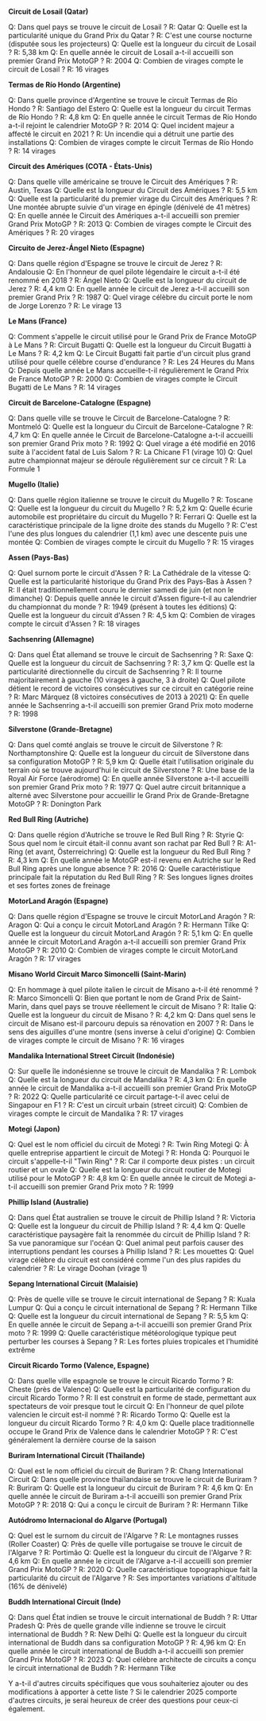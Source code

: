 **Circuit de Losail (Qatar)**

Q: Dans quel pays se trouve le circuit de Losail ?
R: Qatar
Q: Quelle est la particularité unique du Grand Prix du Qatar ?
R: C'est une course nocturne (disputée sous les projecteurs)
Q: Quelle est la longueur du circuit de Losail ?
R: 5,38 km
Q: En quelle année le circuit de Losail a-t-il accueilli son premier Grand Prix MotoGP ?
R: 2004
Q: Combien de virages compte le circuit de Losail ?
R: 16 virages

**Termas de Río Hondo (Argentine)**

Q: Dans quelle province d'Argentine se trouve le circuit Termas de Río Hondo ?
R: Santiago del Estero
Q: Quelle est la longueur du circuit Termas de Río Hondo ?
R: 4,8 km
Q: En quelle année le circuit Termas de Río Hondo a-t-il rejoint le calendrier MotoGP ?
R: 2014
Q: Quel incident majeur a affecté le circuit en 2021 ?
R: Un incendie qui a détruit une partie des installations
Q: Combien de virages compte le circuit Termas de Río Hondo ?
R: 14 virages

**Circuit des Amériques (COTA - États-Unis)**

Q: Dans quelle ville américaine se trouve le Circuit des Amériques ?
R: Austin, Texas
Q: Quelle est la longueur du Circuit des Amériques ?
R: 5,5 km
Q: Quelle est la particularité du premier virage du Circuit des Amériques ?
R: Une montée abrupte suivie d'un virage en épingle (dénivelé de 41 mètres)
Q: En quelle année le Circuit des Amériques a-t-il accueilli son premier Grand Prix MotoGP ?
R: 2013
Q: Combien de virages compte le Circuit des Amériques ?
R: 20 virages

**Circuito de Jerez-Ángel Nieto (Espagne)**

Q: Dans quelle région d'Espagne se trouve le circuit de Jerez ?
R: Andalousie
Q: En l'honneur de quel pilote légendaire le circuit a-t-il été renommé en 2018 ?
R: Ángel Nieto
Q: Quelle est la longueur du circuit de Jerez ?
R: 4,4 km
Q: En quelle année le circuit de Jerez a-t-il accueilli son premier Grand Prix ?
R: 1987
Q: Quel virage célèbre du circuit porte le nom de Jorge Lorenzo ?
R: Le virage 13

**Le Mans (France)**

Q: Comment s'appelle le circuit utilisé pour le Grand Prix de France MotoGP à Le Mans ?
R: Circuit Bugatti
Q: Quelle est la longueur du Circuit Bugatti à Le Mans ?
R: 4,2 km
Q: Le Circuit Bugatti fait partie d'un circuit plus grand utilisé pour quelle célèbre course d'endurance ?
R: Les 24 Heures du Mans
Q: Depuis quelle année Le Mans accueille-t-il régulièrement le Grand Prix de France MotoGP ?
R: 2000
Q: Combien de virages compte le Circuit Bugatti de Le Mans ?
R: 14 virages

**Circuit de Barcelone-Catalogne (Espagne)**

Q: Dans quelle ville se trouve le Circuit de Barcelone-Catalogne ?
R: Montmeló
Q: Quelle est la longueur du Circuit de Barcelone-Catalogne ?
R: 4,7 km
Q: En quelle année le Circuit de Barcelone-Catalogne a-t-il accueilli son premier Grand Prix moto ?
R: 1992
Q: Quel virage a été modifié en 2016 suite à l'accident fatal de Luis Salom ?
R: La Chicane F1 (virage 10)
Q: Quel autre championnat majeur se déroule régulièrement sur ce circuit ?
R: La Formule 1

**Mugello (Italie)**

Q: Dans quelle région italienne se trouve le circuit du Mugello ?
R: Toscane
Q: Quelle est la longueur du circuit du Mugello ?
R: 5,2 km
Q: Quelle écurie automobile est propriétaire du circuit du Mugello ?
R: Ferrari
Q: Quelle est la caractéristique principale de la ligne droite des stands du Mugello ?
R: C'est l'une des plus longues du calendrier (1,1 km) avec une descente puis une montée
Q: Combien de virages compte le circuit du Mugello ?
R: 15 virages

**Assen (Pays-Bas)**

Q: Quel surnom porte le circuit d'Assen ?
R: La Cathédrale de la vitesse
Q: Quelle est la particularité historique du Grand Prix des Pays-Bas à Assen ?
R: Il était traditionnellement couru le dernier samedi de juin (et non le dimanche)
Q: Depuis quelle année le circuit d'Assen figure-t-il au calendrier du championnat du monde ?
R: 1949 (présent à toutes les éditions)
Q: Quelle est la longueur du circuit d'Assen ?
R: 4,5 km
Q: Combien de virages compte le circuit d'Assen ?
R: 18 virages

**Sachsenring (Allemagne)**

Q: Dans quel État allemand se trouve le circuit de Sachsenring ?
R: Saxe
Q: Quelle est la longueur du circuit de Sachsenring ?
R: 3,7 km
Q: Quelle est la particularité directionnelle du circuit de Sachsenring ?
R: Il tourne majoritairement à gauche (10 virages à gauche, 3 à droite)
Q: Quel pilote détient le record de victoires consécutives sur ce circuit en catégorie reine ?
R: Marc Márquez (8 victoires consécutives de 2013 à 2021)
Q: En quelle année le Sachsenring a-t-il accueilli son premier Grand Prix moto moderne ?
R: 1998

**Silverstone (Grande-Bretagne)**

Q: Dans quel comté anglais se trouve le circuit de Silverstone ?
R: Northamptonshire
Q: Quelle est la longueur du circuit de Silverstone dans sa configuration MotoGP ?
R: 5,9 km
Q: Quelle était l'utilisation originale du terrain où se trouve aujourd'hui le circuit de Silverstone ?
R: Une base de la Royal Air Force (aérodrome)
Q: En quelle année Silverstone a-t-il accueilli son premier Grand Prix moto ?
R: 1977
Q: Quel autre circuit britannique a alterné avec Silverstone pour accueillir le Grand Prix de Grande-Bretagne MotoGP ?
R: Donington Park

**Red Bull Ring (Autriche)**

Q: Dans quelle région d'Autriche se trouve le Red Bull Ring ?
R: Styrie
Q: Sous quel nom le circuit était-il connu avant son rachat par Red Bull ?
R: A1-Ring (et avant, Österreichring)
Q: Quelle est la longueur du Red Bull Ring ?
R: 4,3 km
Q: En quelle année le MotoGP est-il revenu en Autriche sur le Red Bull Ring après une longue absence ?
R: 2016
Q: Quelle caractéristique principale fait la réputation du Red Bull Ring ?
R: Ses longues lignes droites et ses fortes zones de freinage

**MotorLand Aragón (Espagne)**

Q: Dans quelle région d'Espagne se trouve le circuit MotorLand Aragón ?
R: Aragon
Q: Qui a conçu le circuit MotorLand Aragón ?
R: Hermann Tilke
Q: Quelle est la longueur du circuit MotorLand Aragón ?
R: 5,1 km
Q: En quelle année le circuit MotorLand Aragón a-t-il accueilli son premier Grand Prix MotoGP ?
R: 2010
Q: Combien de virages compte le circuit MotorLand Aragón ?
R: 17 virages

**Misano World Circuit Marco Simoncelli (Saint-Marin)**

Q: En hommage à quel pilote italien le circuit de Misano a-t-il été renommé ?
R: Marco Simoncelli
Q: Bien que portant le nom de Grand Prix de Saint-Marin, dans quel pays se trouve réellement le circuit de Misano ?
R: Italie
Q: Quelle est la longueur du circuit de Misano ?
R: 4,2 km
Q: Dans quel sens le circuit de Misano est-il parcouru depuis sa rénovation en 2007 ?
R: Dans le sens des aiguilles d'une montre (sens inverse à celui d'origine)
Q: Combien de virages compte le circuit de Misano ?
R: 16 virages

**Mandalika International Street Circuit (Indonésie)**

Q: Sur quelle île indonésienne se trouve le circuit de Mandalika ?
R: Lombok
Q: Quelle est la longueur du circuit de Mandalika ?
R: 4,3 km
Q: En quelle année le circuit de Mandalika a-t-il accueilli son premier Grand Prix MotoGP ?
R: 2022
Q: Quelle particularité ce circuit partage-t-il avec celui de Singapour en F1 ?
R: C'est un circuit urbain (street circuit)
Q: Combien de virages compte le circuit de Mandalika ?
R: 17 virages

**Motegi (Japon)**

Q: Quel est le nom officiel du circuit de Motegi ?
R: Twin Ring Motegi
Q: À quelle entreprise appartient le circuit de Motegi ?
R: Honda
Q: Pourquoi le circuit s'appelle-t-il "Twin Ring" ?
R: Car il comporte deux pistes : un circuit routier et un ovale
Q: Quelle est la longueur du circuit routier de Motegi utilisé pour le MotoGP ?
R: 4,8 km
Q: En quelle année le circuit de Motegi a-t-il accueilli son premier Grand Prix moto ?
R: 1999

**Phillip Island (Australie)**

Q: Dans quel État australien se trouve le circuit de Phillip Island ?
R: Victoria
Q: Quelle est la longueur du circuit de Phillip Island ?
R: 4,4 km
Q: Quelle caractéristique paysagère fait la renommée du circuit de Phillip Island ?
R: Sa vue panoramique sur l'océan
Q: Quel animal peut parfois causer des interruptions pendant les courses à Phillip Island ?
R: Les mouettes
Q: Quel virage célèbre du circuit est considéré comme l'un des plus rapides du calendrier ?
R: Le virage Doohan (virage 1)

**Sepang International Circuit (Malaisie)**

Q: Près de quelle ville se trouve le circuit international de Sepang ?
R: Kuala Lumpur
Q: Qui a conçu le circuit international de Sepang ?
R: Hermann Tilke
Q: Quelle est la longueur du circuit international de Sepang ?
R: 5,5 km
Q: En quelle année le circuit de Sepang a-t-il accueilli son premier Grand Prix moto ?
R: 1999
Q: Quelle caractéristique météorologique typique peut perturber les courses à Sepang ?
R: Les fortes pluies tropicales et l'humidité extrême

**Circuit Ricardo Tormo (Valence, Espagne)**

Q: Dans quelle ville espagnole se trouve le circuit Ricardo Tormo ?
R: Cheste (près de Valence)
Q: Quelle est la particularité de configuration du circuit Ricardo Tormo ?
R: Il est construit en forme de stade, permettant aux spectateurs de voir presque tout le circuit
Q: En l'honneur de quel pilote valencien le circuit est-il nommé ?
R: Ricardo Tormo
Q: Quelle est la longueur du circuit Ricardo Tormo ?
R: 4,0 km
Q: Quelle place traditionnelle occupe le Grand Prix de Valence dans le calendrier MotoGP ?
R: C'est généralement la dernière course de la saison

**Buriram International Circuit (Thaïlande)**

Q: Quel est le nom officiel du circuit de Buriram ?
R: Chang International Circuit
Q: Dans quelle province thaïlandaise se trouve le circuit de Buriram ?
R: Buriram
Q: Quelle est la longueur du circuit de Buriram ?
R: 4,6 km
Q: En quelle année le circuit de Buriram a-t-il accueilli son premier Grand Prix MotoGP ?
R: 2018
Q: Qui a conçu le circuit de Buriram ?
R: Hermann Tilke

**Autódromo Internacional do Algarve (Portugal)**

Q: Quel est le surnom du circuit de l'Algarve ?
R: Le montagnes russes (Roller Coaster)
Q: Près de quelle ville portugaise se trouve le circuit de l'Algarve ?
R: Portimão
Q: Quelle est la longueur du circuit de l'Algarve ?
R: 4,6 km
Q: En quelle année le circuit de l'Algarve a-t-il accueilli son premier Grand Prix MotoGP ?
R: 2020
Q: Quelle caractéristique topographique fait la particularité du circuit de l'Algarve ?
R: Ses importantes variations d'altitude (16% de dénivelé)

**Buddh International Circuit (Inde)**

Q: Dans quel État indien se trouve le circuit international de Buddh ?
R: Uttar Pradesh
Q: Près de quelle grande ville indienne se trouve le circuit international de Buddh ?
R: New Delhi
Q: Quelle est la longueur du circuit international de Buddh dans sa configuration MotoGP ?
R: 4,96 km
Q: En quelle année le circuit international de Buddh a-t-il accueilli son premier Grand Prix MotoGP ?
R: 2023
Q: Quel célèbre architecte de circuits a conçu le circuit international de Buddh ?
R: Hermann Tilke

Y a-t-il d'autres circuits spécifiques que vous souhaiteriez ajouter ou des modifications à apporter à cette liste ? Si le calendrier 2025 comporte d'autres circuits, je serai heureux de créer des questions pour ceux-ci également.